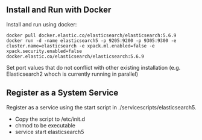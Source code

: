 ## Install and Run with Docker

Install and run using docker:
```
docker pull docker.elastic.co/elasticsearch/elasticsearch:5.6.9
docker run -d -name elasticsearch5 -p 9205:9200 -p 9305:9300 -e cluster.name=elasticsearch -e xpack.ml.enabled=false -e xpack.security.enabled=false docker.elastic.co/elasticsearch/elasticsearch:5.6.9 
```

Set port values that do not conflict with other existing installation (e.g. Elasticsearch2 whoch is currently running in parallel)

## Register as a System Service

Register as a service using the start script in ./servicescripts/elasticsearch5.

* Copy the script to /etc/init.d
* chmod to be executable
* service start elasticsearch5
